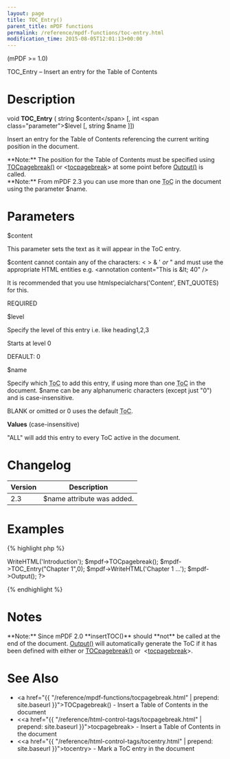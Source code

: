 ```yaml
---
layout: page
title: TOC_Entry()
parent_title: mPDF functions
permalink: /reference/mpdf-functions/toc-entry.html
modification_time: 2015-08-05T12:01:13+00:00
---
```


(mPDF >= 1.0)

TOC_Entry – Insert an entry for the Table of Contents

# Description

void **TOC_Entry** ( string <span class="parameter">$content</span>
[, int <span class="parameter">$level</span>
[, string <span class="parameter">$name</span>
]])

Insert an entry for the Table of Contents referencing the current writing position in the document.

<div class="alert alert-info" role="alert" markdown="1">
	**Note:** The position for the Table of Contents must be specified using
	<a href="{{ "/reference/mpdf-functions/tocpagebreak.html" | prepend: site.baseurl }}">TOCpagebreak()</a>
	or &lt;<a href="{{ "/reference/html-control-tags/tocpagebreak.html" | prepend: site.baseurl }}">tocpagebreak</a>&gt;
	at some point before <a href="{{ "/reference/mpdf-functions/output.html" | prepend: site.baseurl }}">Output()</a> is called.
</div>

<div class="alert alert-info" role="alert" markdown="1">
	**Note:** From mPDF 2.3 you can use more than one <acronym title="Table of Contents">ToC</acronym> in
	the document using the parameter <span class="parameter">$name</span>.
</div>

# Parameters

<span class="parameter">$content</span>

This parameter sets the text as it will appear in the ToC entry.

<span class="parameter">$content</span> cannot contain any of the characters: &lt; &gt; &amp; ' *or* " and must use the
appropriate HTML entities e.g. &lt;annotation content="This is &amp;lt; 40" /&gt;

It is recommended that you use htmlspecialchars('Content', ENT_QUOTES) for this.

<span class="smallblock">REQUIRED</span>

<span class="parameter">$level</span>

Specify the level of this entry i.e. like heading1,2,3

Starts at level 0

<span class="smallblock">DEFAULT</span>: 0

<span class="parameter">$name</span>

Specify which <acronym title="Table of Contents">ToC</acronym> to add this entry, if using more than one
<acronym title="Table of Contents">ToC</acronym> in the document. <span class="parameter">$name</span> can be any
alphanumeric characters (except just "0") and is case-insensitive.

<span class="smallblock">BLANK</span> or omitted or 0 uses the default <acronym title="Table of Contents">ToC</acronym>.

**Values** (case-insensitive)

"ALL" will add this entry to every ToC active in the document.

# Changelog

<table class="table"> <thead>
<tr> <th>Version</th><th>Description</th> </tr>
</thead> <tbody>
<tr>
<td>2.3</td>
<td><span class="parameter">$name</span> attribute was added.</td>
</tr>
</tbody> </table>

# Examples

{% highlight php %}
<?php

$mpdf = new \Mpdf\Mpdf();

$mpdf->WriteHTML('Introduction');
$mpdf->TOCpagebreak();
$mpdf->TOC_Entry("Chapter 1",0);
$mpdf->WriteHTML('Chapter 1 ...');
$mpdf->Output();

?>
{% endhighlight %}

# Notes

<div class="alert alert-info" role="alert" markdown="1">
	**Note:** Since mPDF 2.0 **insertTOC()** should **not** be called at the end of the document.
	<a href="{{ "/reference/codepages-glyphs/iso-8859-win-comparison-chart.html" | prepend: site.baseurl }}">Output()</a>
	will automatically generate the ToC if it has been defined with either or
	<a href="{{ "/reference/mpdf-functions/tocpagebreak.html" | prepend: site.baseurl }}">TOCpagebreak()</a> or 
	&lt;<a href="{{ "/reference/html-control-tags/tocpagebreak.html" | prepend: site.baseurl }}">tocpagebreak</a>&gt;.
</div>

# See Also

- <a href="{{ "/reference/mpdf-functions/tocpagebreak.html" | prepend: site.baseurl }}">TOCpagebreak()</a> - Insert a Table of Contents in the document
- &lt;<a href="{{ "/reference/html-control-tags/tocpagebreak.html" | prepend: site.baseurl }}">tocpagebreak</a>&gt; - Insert a Table of Contents in the document
- &lt;<a href="{{ "/reference/html-control-tags/tocentry.html" | prepend: site.baseurl }}">tocentry</a>&gt; - Mark a ToC entry in the document
